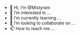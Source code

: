- 👋 Hi, I’m @Mistyrani
- 👀 I’m interested in ...
- 🌱 I’m currently learning ...
- 💞️ I’m looking to collaborate on ...
- 📫 How to reach me ...

<!---
Mistyrani/Mistyrani is a ✨ special ✨ repository because its `README.md` (this file) appears on your GitHub profile.
You can click the Preview link to take a look at your changes.
--->
